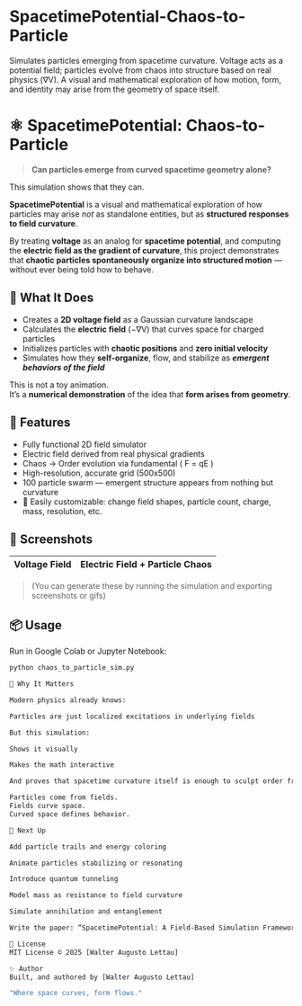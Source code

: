 # SpacetimePotential-Chaos-to-Particle

Simulates particles emerging from spacetime curvature. Voltage acts as a potential field; particles evolve from chaos into structure based on real physics (∇V). A visual and mathematical exploration of how motion, form, and identity may arise from the geometry of space itself.

# ⚛️ SpacetimePotential: Chaos-to-Particle

> **Can particles emerge from curved spacetime geometry alone?**

This simulation shows that they can.

**SpacetimePotential** is a visual and mathematical exploration of how particles may arise *not* as standalone entities, but as **structured responses to field curvature**.

By treating **voltage** as an analog for **spacetime potential**, and computing the **electric field as the gradient of curvature**, this project demonstrates that **chaotic particles spontaneously organize into structured motion** — without ever being told how to behave.

## 🌌 What It Does

- Creates a **2D voltage field** as a Gaussian curvature landscape
- Calculates the **electric field** (−∇V) that curves space for charged particles
- Initializes particles with **chaotic positions** and **zero initial velocity**
- Simulates how they **self-organize**, flow, and stabilize as ***emergent behaviors of the field***

This is not a toy animation.  
It’s a **numerical demonstration** of the idea that **form arises from geometry**.

## 🧪 Features

- Fully functional 2D field simulator
- Electric field derived from real physical gradients
- Chaos → Order evolution via fundamental \( F = qE \)
- High-resolution, accurate grid (500x500)
- 100 particle swarm — emergent structure appears from nothing but curvature
- 🔁 Easily customizable: change field shapes, particle count, charge, mass, resolution, etc.

## 📸 Screenshots

| Voltage Field | Electric Field + Particle Chaos |
|---------------|----------------------------------|

> (You can generate these by running the simulation and exporting screenshots or gifs)

## 📦 Usage

Run in Google Colab or Jupyter Notebook:

```bash
python chaos_to_particle_sim.py

🧠 Why It Matters

Modern physics already knows:

Particles are just localized excitations in underlying fields

But this simulation:

Shows it visually

Makes the math interactive

And proves that spacetime curvature itself is enough to sculpt order from chaos

Particles come from fields.
Fields curve space.
Curved space defines behavior.

🔮 Next Up

Add particle trails and energy coloring

Animate particles stabilizing or resonating

Introduce quantum tunneling

Model mass as resistance to field curvature

Simulate annihilation and entanglement

Write the paper: “SpacetimePotential: A Field-Based Simulation Framework for Particle Emergence”

🪪 License
MIT License © 2025 [Walter Augusto Lettau]

✨ Author
Built, and authored by [Walter Augusto Lettau]

"Where space curves, form flows."
